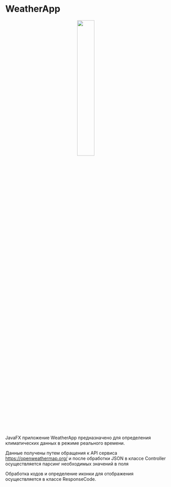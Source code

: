 # WeatherApp
<p align="center" width="100%">
    <img width="33%" src="https://github.com/Pavel7171/WeatherApp/assets/106702029/258c8a53-711d-447f-8fb7-a39d016a1a0f">
</p>
  
JavaFX приложение WeatherApp предназначено для определения климатических данных в режиме реального времени.

Данные получены путем обращения к API сервиса https://openweathermap.org/ и после обработки JSON в классе Controller осуществляется парсинг необходимых значений в поля 

Обработка кодов и определение иконки для отображения осуществляется в классе ResponseCode.
